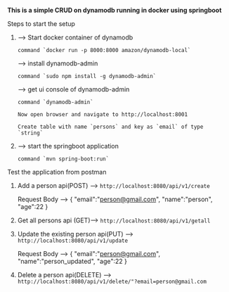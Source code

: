 **This is a simple CRUD  on dynamodb running in docker  using springboot**

 Steps to start the setup
 
 1)
    --> Start docker container of dynamodb
        
        command `docker run -p 8000:8000 amazon/dynamodb-local`        
 
    --> install dynamodb-admin
        
        command `sudo npm install -g dynamodb-admin`
        
    --> get ui console of dynamodb-admin
       
        command `dynamodb-admin`
        
        Now open browser and navigate to http://localhost:8001
        
        Create table with name `persons` and key as `email` of type `string`
        
 2) 
    --> start the springboot application
        
        command `mvn spring-boot:run`
        
 Test the application from postman
 
 1) Add a person api(POST) --> `http://localhost:8080/api/v1/create` 


    Request Body -->
    {
    	"email":"person@gmail.com",
    	"name":"person",
    	"age":22
    }
 2) Get all persons api (GET)--> `http://localhost:8080/api/v1/getall` 

 3) Update the existing person api(PUT) --> `http://localhost:8080/api/v1/update`


    Request Body --> 
    {
        	"email":"person@gmail.com",
        	"name":"person_updated",
        	"age":22
    }

 4) Delete a person api(DELETE) --> `http://localhost:8080/api/v1/delete/"?email=person@gmail.com` 
